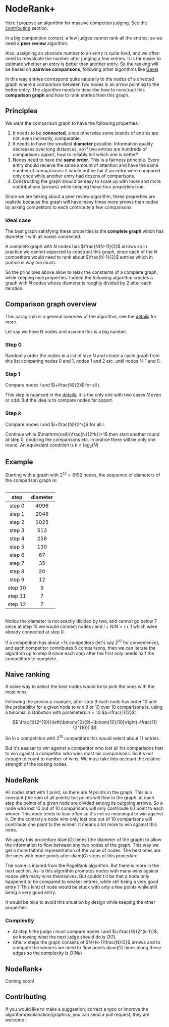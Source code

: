 # NodeRank+

Here I propose an algorithm for massive competion judging. See the [contributing](#contributing) section.

In a big competition context, a few judges cannot rank all the entries, so we need a **peer review** algorithm.

Also, assigning an absolute number to an entry is quite hard, and we often need to reevaluate the number after judging a few entries. It is far easier to estimate whether an entry is better than another entry. So the ranking will be based on **pairwise comparisons**, following other algorithms like [Gavel](https://www.anishathalye.com/2015/03/07/designing-a-better-judging-system/)

In this way entries correspond quite naturally to the nodes of a directed graph where a comparison between two nodes is an arrow pointing to the better entry. The algorithm needs to describe how to construct this **comparison graph** and how to rank entries from this graph.

## Principles

We want the comparison graph to have the following properties:
1. It needs to be **connected**, since otherwise some islands of entries are not, even indirectly, comparable.
2. It needs to have the smallest **diameter** possible. Information quality decreases over long distances, so if two entries are hundreds of comparisons appart, how to reliably tell which one is better?
3. Nodes need to have the **same order**. This is a fairness principle. Every entry should receive the same amount of attention and have the same number of comparisons: it would not be fair if an entry were compared only once while another entry had dozens of comparisons.
4. Constructing the graph should be easy to scale up with more and more contributions (arrows) while keeping these four properties true.

Since we are talking about a peer review algorithm, these properties are realistic because the graph will have many times more arrows than nodes by asking competitors to each contribute a few comparisons.

### Ideal case

The best graph satisfying these properties is the **complete graph** which has diameter 1 with all nodes connected.

A complete graph with $N$ nodes has $\frac{N(N-1)}{2}$ arrows so in practice we cannot expected to construct this graph, since each of the $N$ competitors would need to rank about $\frac{N-1}{2}$ entries which in pratice is way too much.

So the principles above allow to relax the constaints of a complete graph, while keeping nice properties. Indeed the following algorithm creates a graph with $N$ nodes whose diameter is roughly divided by 2 after each iteration.

## Comparison graph overview

This paragraph is a general overview of the algorithm, see the [details](details.md) for more.

Let say we have N nodes and assume this is a big number.

### Step 0

Randomly order the nodes in a list of size N and create a cycle graph from this list comparing nodes 0 and 1, nodes 1 and 2 etc. until nodes N-1 and 0.

### Step 1

Compare nodes $i$ and $i+\frac{N}{2}$ for all $i$.

This step is nuanced in the [details](details.md), it is the only one with two cases $N$ even or odd. But the idea is to compare nodes far appart.


### Step $k$

Compare nodes $i$ and $i+\frac{N}{2^k}$ for all $i$.

Continue while $\mathrm{ceil}(\frac{N}{2^k})>1$ then start another round at step 0, doubling the comparisons etc. In pratice there will be only one round. An equivalent condition is $k<\log_2(N)$


## Example

Starting with a graph with $2^{13}=8192$ nodes, the sequence of diameters of the comparison graph is:

<div style="display: flex; justify-content: center;">

|  step   | diameter |
| :-----: | :------: |
| step 0  |   4096   |
| step 1  |   2048   |
| step 2  |   1025   |
| step 3  |   513    |
| step 4  |   258    |
| step 5  |   130    |
| step 6  |    67    |
| step 7  |    35    |
| step 8  |    20    |
| step 9  |    12    |
| step 10 |    9     |
| step 11 |    7     |
| step 12 |    7     |

</div>

Notice the diameter is not exactly divided by two, and cannot go below 7 since at step 13 we would connect nodes $i$ and $i+N/N=i+1$ which were already connected at step 0.

<!-- TODO -->
If a competition has about ~1k competitors (let's say $2^{10}$ for convenience), and each competitor contributes 5 comparisons, then we can iterate the algorithm up to step 9 since each step after the first only needs half the competitors to complete.


## Naive ranking

A naive way to select the best nodes would be to pick the ones with the most wins.

Following the previous example, after step 9 each node has order 10 and the probability for a given node to win 9 or 10 over 10 comparisons is, using a binomial distribution with parameters $n=10$ $p=\frac{1}{2}$:

$$
\frac{1}{2^{10}}\left(\binom{10}{9}+\binom{10}{10}\right)=\frac{11}{2^{10}}
$$

So in a competition with $2^{10}$ competitors this would select about 11 entries.

But it's easiser to win against a competitor who lost all his comparisons that to win against a competitor who wins most his comparisons. So it's not enough to count to number of wins. We must take into account the relative strength of the loosing nodes.


## NodeRank

All nodes start with 1 point, so there are $N$ points in the graph. This is a constant (the sum of all points) but points will flow in the graph: at each step the points of a given node are divided among its outgoing arrows. So a node who lost 10 out of 10 comparisons will only contribute 0.1 point to each winner. This node tends to lose often so it's not so meaningul to win against it. On the contrary a node who only lost one out of 10 comparisons will contribute one point to the winner. It means a lot more to win against this node.

We apply this procedure $\mathrm{diam}(G)$ times (the diameter of the graph) to allow the information to flow between any two nodes of the graph. This way we get a more faithful representation of the value of nodes. The best ones are the ones with more points after $\mathrm{diam}(G)$ steps of this procedure.

The name is inpired from the PageRank algorithm. But there is more in the next section. As-is this algorithm promotes nodes with many wins against nodes with many wins themselves. But couldn't it be that a node only happened to be compared to weaker entries, while still being a very good entry ? This kind of node would be stuck with only a few points while still being a very good entry.

It would be nice to avoid this situation by design while keeping the other properties.

### Complexity

- At step $k$ the judge $i$ must compare nodes $i$ and $i+\frac{N}{2^{k-1}}$, so knowing what the next judge should do is $O(1)$.
- After $k$ steps the graph consists of $N+(k-1)\frac{N}{2}$ arrows and to compute the winners we need to flow points $\mathrm{diam}(G)$ times along these edges so the complexity is $O(Nk)$

## NodeRank+

Coming soon!


## Contributing

If you would like to make a suggestion, correct a typo or improve the algorithm/explanation/graphics, you can send a pull request, they are welcome !